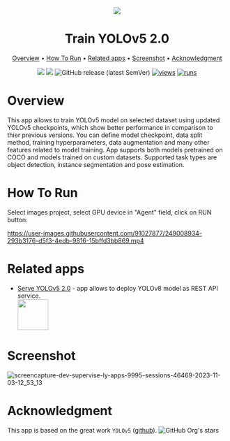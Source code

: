 <div align="center" markdown>

<img src="https://github.com/supervisely-ecosystem/yolov5_2.0/assets/115161827/eea6188c-ea1e-474d-b588-9ac5f6bc2685"/>

# Train YOLOv5 2.0

<p align="center">
  <a href="#Overview">Overview</a> •
  <a href="#How-To-Run">How To Run</a> •
  <a href="#Related-apps">Related apps</a> •
  <a href="#Screenshot">Screenshot</a> •
  <a href="#Acknowledgment">Acknowledgment</a>
</p>

[![](https://img.shields.io/badge/supervisely-ecosystem-brightgreen)](https://ecosystem.supervise.ly/apps/supervisely-ecosystem/yolov5_2.0/train)
[![](https://img.shields.io/badge/slack-chat-green.svg?logo=slack)](https://supervise.ly/slack)
![GitHub release (latest SemVer)](https://img.shields.io/github/v/release/supervisely-ecosystem/yolov5_2.0)
[![views](https://app.supervise.ly/img/badges/views/supervisely-ecosystem/yolov5_2.0/train.png)](https://supervise.ly)
[![runs](https://app.supervise.ly/img/badges/runs/supervisely-ecosystem/yolov5_2.0/train.png)](https://supervise.ly)

</div>

# Overview

This app allows to train YOLOv5 model on selected dataset using updated YOLOv5 checkpoints, which show better performance in comparison to thier previous versions. You can define model checkpoint, data split method, training hyperparameters, data augmentation and many other features related to model training. App supports both models pretrained on COCO and models trained on custom datasets. Supported task types are object detection, instance segmentation and pose estimation.

# How To Run

Select images project, select GPU device in "Agent" field, click on RUN button:

https://user-images.githubusercontent.com/91027877/249008934-293b3176-d5f3-4edb-9816-15bffd3bb869.mp4

# Related apps

- [Serve YOLOv5 2.0](https://ecosystem.supervise.ly/apps/yolov5_2.0/serve) - app allows to deploy YOLOv8 model as REST API service.   
    <img data-key="sly-module-link" data-module-slug="supervisely-ecosystem/yolov5_2.0/serve" src="https://github.com/supervisely-ecosystem/yolov5_2.0/assets/115161827/90815cf8-7071-4215-9fe0-d9f1c4050e57" height="70px" margin-bottom="20px"/>
    
# Screenshot

![screencapture-dev-supervise-ly-apps-9995-sessions-46469-2023-11-03-12_53_13](https://github.com/supervisely-ecosystem/yolov5_2.0/assets/115161827/22befebd-b36d-45a0-8b03-009c5e13587c)


# Acknowledgment

This app is based on the great work `YOLOv5` ([github](https://github.com/ultralytics/ultralytics)). ![GitHub Org's stars](https://img.shields.io/github/stars/ultralytics/ultralytics?style=social)
